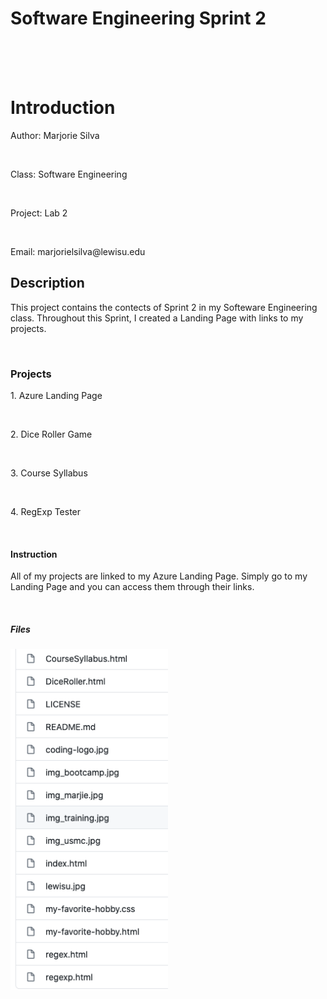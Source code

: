 <h1>Software Engineering Sprint 2</h1>
<br>
<br>
<br>

# Introduction

<p>Author: Marjorie Silva</p><br>
<p>Class: Software Engineering</p><br>
<p>Project: Lab 2</p><br>
<p>Email: marjorielsilva@lewisu.edu</p>


## Description

<p> This project contains the contects of Sprint 2 in my Softeware Engineering class. Throughout
    this Sprint, I created a Landing Page with links to my projects.
</p><br>


### Projects

<p>1. Azure Landing Page</p><br>
<p>2. Dice Roller Game</p><br>
<p>3. Course Syllabus</p><br>
<p>4. RegExp Tester</p><br>

#### Instruction

<p>All of my projects are linked to my Azure Landing Page. Simply go to my Landing Page and you can access them through their links.</p><br>

##### Files

<img src="files.jpg" width="50%">





